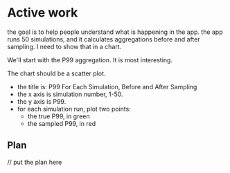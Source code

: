 # Active work

the goal is to help people understand what is happening in the app.
the app runs 50 simulations, and it calculates aggregations before and after sampling.
I need to show that in a chart.

We'll start with the P99 aggregation. It is most interesting.

The chart should be a scatter plot.

- the title is: P99 For Each Simulation, Before and After Sampling
- the x axis is simulation number, 1-50.
- the y axis is P99.
- for each simulation run, plot two points:
  - the true P99, in green
  - the sampled P99, in red

## Plan

// put the plan here
